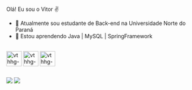 Olá! Eu sou o Vitor ✌️

- 🔭 Atualmente sou estudante de Back-end na Universidade Norte do Paraná 
- 🌱 Estou aprendendo Java | MySQL | SpringFramework



<div style="display: inline_block"><br>
<img align="center" alt="vthhg-Java" heigth="30" width="40" src="https://cdn.jsdelivr.net/gh/devicons/devicon/icons/java/java-original-wordmark.svg" />
<img align="center" alt="vthhg-MySQL" heigth="30" width="40" src="https://cdn.jsdelivr.net/gh/devicons/devicon/icons/mysql/mysql-original-wordmark.svg" />
<img align="center" alt="vthhg-Spring" heigth="30" width="40" src="https://cdn.jsdelivr.net/gh/devicons/devicon/icons/spring/spring-original-wordmark.svg" />
</div>

##
    
<div>
  <a href="https://www.linkedin.com/in/vitor-visconsin-38a890253/" target="_blank"><img src="https://img.shields.io/badge/LinkedIn-0077B5?style=for-the-badge&logo=linkedin&logoColor=white"  target="_blank"></a>
  <a href="vitorvisconsin@gmail.com" target="_blank"><img src="https://img.shields.io/badge/Gmail-D14836?style=for-the-badge&logo=gmail&logoColor=white" target="_blank"></a>
  <a href=" " target="_blank"><img  target="_blank"></a>
</div>
